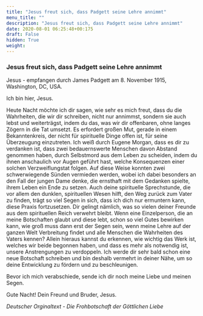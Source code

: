 ```yaml
---
title: "Jesus freut sich, dass Padgett seine Lehre annimmt"
menu_title: ""
description: "Jesus freut sich, dass Padgett seine Lehre annimmt"
date: 2020-08-01 06:25:48+00:175
draft: False
hidden: True
weight:
---
```

### Jesus freut sich, dass Padgett seine Lehre annimmt

Jesus - empfangen durch James Padgett am 8. November 1915, Washington, DC, USA.

Ich bin hier, Jesus.

Heute Nacht möchte ich dir sagen, wie sehr es mich freut, dass du die Wahrheiten, die wir dir schreiben, nicht nur annimmst, sondern sie auch lebst und weiterträgst, indem du das, was wir dir offenbaren, ohne langes Zögern in die Tat umsetzt. Es erfordert großen Mut, gerade in einem Bekanntenkreis, der nicht für spirituelle Dinge offen ist, für seine Überzeugung einzutreten. Ich weiß durch Eugene Morgan, dass es dir zu verdanken ist, dass zwei bedauernswerte Menschen davon Abstand genommen haben, durch Selbstmord aus dem Leben zu scheiden, indem du ihnen anschaulich vor Augen geführt hast, welche Konsequenzen einer solchen Verzweiflungstat folgen. Auf diese Weise konnten zwei schwerwiegende Sünden vermieden werden, wobei ich dabei besonders an den Fall der jungen Dame denke, die ernsthaft mit dem Gedanken spielte, ihrem Leben ein Ende zu setzen. Auch deine spirituelle Sprechstunde, die vor allem den dunklen, spirituellen Wesen hilft, den Weg zurück zum Vater zu finden, trägt so viel Segen in sich, dass ich dich nur ermuntern kann, diese Praxis fortzusetzen. Dir gelingt nämlich, was so vielen deiner Freunde aus dem spirituellen Reich verwehrt bleibt. Wenn eine Einzelperson, die an meine Botschaften glaubt und diese lebt, schon so viel Gutes bewirken kann, wie groß muss dann erst der Segen sein, wenn meine Lehre auf der ganzen Welt Verbreitung findet und alle Menschen die Wahrheiten des Vaters kennen?  Allein hieraus kannst du erkennen, wie wichtig das Werk ist, welches wir beide begonnen haben, und dass es mehr als notwendig ist, unsere Anstrengungen zu verdoppeln. Ich werde dir sehr bald schon eine neue Botschaft schreiben und bin deshalb vermehrt in deiner Nähe, um so deine Entwicklung zu fördern und zu beschleunigen.  

Bevor ich mich verabschiede, sende ich dir noch meine Liebe und meinen Segen.  

Gute Nacht! Dein Freund und Bruder, Jesus.

*Deutscher Orginaltext - Die Frohbotschaft der Göttlichen Liebe*
